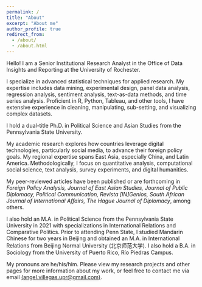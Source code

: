 ```yaml
---
permalink: /
title: "About"
excerpt: "About me"
author_profile: true
redirect_from:
  - /about/
  - /about.html
---
```


Hello! I am a Senior Institutional Research Analyst in the Office of Data Insights and Reporting at the University of Rochester.

I specialize in advanced statistical techniques for applied research. My expertise includes data mining, experimental design, panel data analysis, regression analysis, sentiment analysis, text-as-data methods, and time series analysis. Proficient in R, Python, Tableau, and other tools, I have extensive experience in cleaning, manipulating, sub-setting, and visualizing complex datasets.

I hold a dual-title Ph.D. in Political Science and Asian Studies from the Pennsylvania State University.

My academic research explores how countries leverage digital technologies, particularly social media, to advance their foreign policy goals. My regional expertise spans East Asia, especially China, and Latin America. Methodologically, I focus on quantitative analysis, computational social science, text analysis, survey experiments, and digital humanities.

My peer-reviewed articles have been published or are forthcoming in <i> Foreign Policy Analysis, Journal of East Asian Studies, Journal of Public Diplomacy, Political Communication, Revista [IN]Genios, South African Journal of International Affairs, The Hague Journal of Diplomacy</i>, among others.

I also hold an M.A. in Political Science from the Pennsylvania State University in 2021 with specializations in International Relations and Comparative Politics. Prior to attending Penn State, I studied Mandarin Chinese for two years in Beijing and obtained an M.A. in International Relations from Beijing Normal University (北京师范大学). I also hold a B.A. in Sociology from the University of Puerto Rico, Río Piedras Campus.

My pronouns are he/his/him. Please view my research projects and other pages for more information about my work, or feel free to contact me via email [(angel.villegas.upr@gmail.com)](mailto:angel.villegas.upr@gmail.com).

<!--
My substantive research interests include international affairs, public diplomacy, foreign policy, social media, and international political economy.

My teaching interests are closely related to my research, and I believe they mutually benefit each other. I am interested in teaching substantive courses in international relations, comparative politics, diplomacy, Chinese foreign policy, Chinese politics, social media and politics, U.S.-China relations, and international political economy. Additionally, I am interested in teaching courses on social science research methods, with a particular focus on quantitative analysis, text-as-data methods, and survey design and analysis.>
-->
